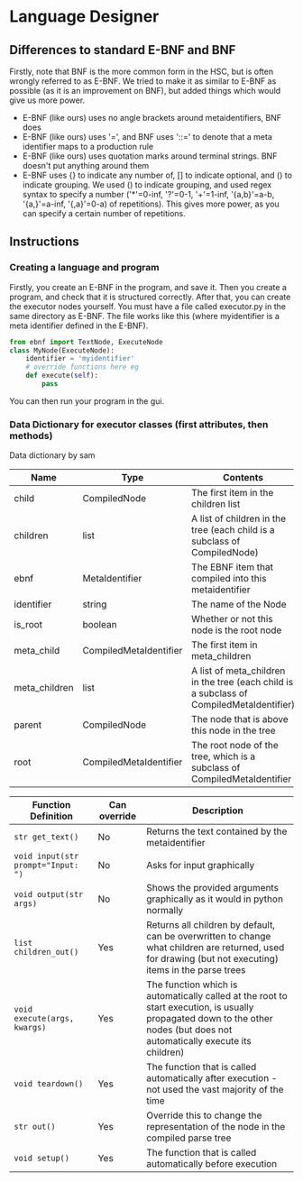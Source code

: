 # Language Designer


## Differences to standard E-BNF and BNF
Firstly, note that BNF is the more common form in the HSC, but is often wrongly referred to as E-BNF. We tried to make it as similar to E-BNF as possible (as it is an improvement on BNF), but added things which would give us more power.
* E-BNF (like ours) uses no angle brackets around metaidentifiers, BNF does
* E-BNF (like ours) uses '=', and BNF uses '::=' to denote that a meta identifier maps to a production rule
* E-BNF (like ours) uses quotation marks around terminal strings. BNF doesn't put anything around them
* E-BNF uses {} to indicate any number of, [] to indicate optional, and () to indicate grouping. We used () to indicate grouping, and used regex syntax to specify a number ('*'=0-inf, '?'=0-1, '+'=1-inf, '{a,b}'=a-b, '{a,}'=a-inf, '{,a}'=0-a) of repetitions). This gives more power, as you can specify a certain number of repetitions.

## Instructions

### Creating a language and program
Firstly, you create an E-BNF in the program, and save it. Then you create a program, and check that it is structured correctly. After that, you can create the executor nodes yourself. You must have a file called executor.py in the same directory as E-BNF. The file works like this (where myidentifier is a meta identifier defined in the E-BNF).

```python
from ebnf import TextNode, ExecuteNode
class MyNode(ExecuteNode):
    identifier = 'myidentifier'
    # override functions here eg
    def execute(self):
        pass
```

You can then run your program in the gui.

### Data Dictionary for executor classes (first attributes, then methods)
Data dictionary by sam

Name | Type | Contents
--- | --- | ---
child | CompiledNode | The first item in the children list
children | list | A list of children in the tree (each child is a subclass of CompiledNode)
ebnf | MetaIdentifier | The EBNF item that compiled into this metaidentifier
identifier | string | The name of the Node
is_root | boolean | Whether or not this node is the root node
meta_child | CompiledMetaIdentifier | The first item in meta_children
meta_children | list | A list of meta_children in the tree (each child is a subclass of CompiledMetaIdentifier)
parent | CompiledNode | The node that is above this node in the tree
root | CompiledMetaIdentifier | The root node of the tree, which is a subclass of CompiledMetaIdentifier

Function Definition | Can override | Description
--- | --- | ---
```str get_text()``` | No | Returns the text contained by the metaidentifier
```void input(str prompt="Input: ")``` | No | Asks for input graphically
```void output(str args)``` | No | Shows the provided arguments graphically as it would in python normally
```list children_out()``` | Yes | Returns all children by default, can be overwritten to change what children are returned, used for drawing (but not executing) items in the parse trees
```void execute(args, kwargs)``` | Yes | The function which is automatically called at the root to start execution, is usually propagated down to the other nodes (but does not automatically execute its children)
```void teardown()``` | Yes | The function that is called automatically after execution - not used the vast majority of the time
```str out()``` | Yes | Override this to change the representation of the node in the compiled parse tree
```void setup()``` | Yes | The function that is called automatically before execution
